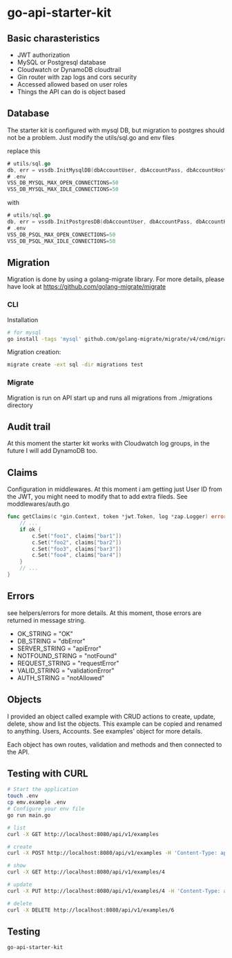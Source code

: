 # go-api-starter-kit

## Basic charasteristics

- JWT authorization
- MySQL or Postgresql database
- Cloudwatch or DynamoDB cloudtrail
- Gin router with zap logs and cors security
- Accessed allowed based on user roles
- Things the API can do is object based

## Database

The starter kit is configured with mysql DB, but migration to postgres should not be a problem. Just modify the utils/sql.go and env files

replace this

``` go
# utils/sql.go
db, err = vssdb.InitMysqlDB(dbAccountUser, dbAccountPass, dbAccountHost, dbAccountPort, dbAccountName)
# .env
VSS_DB_MYSQL_MAX_OPEN_CONNECTIONS=50
VSS_DB_MYSQL_MAX_IDLE_CONNECTIONS=50
```

with

``` go
# utils/sql.go
db, err = vssdb.InitPostgresDB(dbAccountUser, dbAccountPass, dbAccountHost, dbAccountPort, dbAccountName)
# .env
VSS_DB_PSQL_MAX_OPEN_CONNECTIONS=50
VSS_DB_PSQL_MAX_IDLE_CONNECTIONS=50
```

## Migration

Migration is done by using a golang-migrate library. For more details, please have look at <https://github.com/golang-migrate/migrate>

### CLI

Installation

``` bash
# for mysql
go install -tags 'mysql' github.com/golang-migrate/migrate/v4/cmd/migrate@latest
```

Migration creation:

``` bash
migrate create -ext sql -dir migrations test
```

### Migrate

Migration is run on API start up and runs all migrations from ./migrations directory

## Audit trail

At this moment the starter kit works with Cloudwatch log groups, in the future I will add DynamoDB too.

## Claims

Configuration in middlewares. At this moment i am getting just User ID from the JWT, you might need to modify that to add extra fileds. See moddlewares/auth.go

``` go
func getClaims(c *gin.Context, token *jwt.Token, log *zap.Logger) error {
    // ...
    if ok {
        c.Set("foo1", claims["bar1"])
        c.Set("foo2", claims["bar2"])
        c.Set("foo3", claims["bar3"])
        c.Set("foo4", claims["bar4"])
    }
    // ...
}
```

## Errors

see helpers/errors for more details. At this moment, those errors are returned in message string.

- OK_STRING = "OK"
- DB_STRING = "dbError"
- SERVER_STRING = "apiError"
- NOTFOUND_STRING = "notFound"
- REQUEST_STRING = "requestError"
- VALID_STRING = "validationError"
- AUTH_STRING = "notAllowed"

## Objects

I provided an object called example with CRUD actions to create, update, delete, show and list the objects. This example can be copied and renamed to anything. Users, Accounts. See examples' object for more details.

Each object has own routes, validation and methods and then connected to the API.

## Testing with CURL

``` bash
# Start the application
touch .env
cp emv.example .env
# Configure your env file
go run main.go

# list
curl -X GET http://localhost:8080/api/v1/examples

# create
curl -X POST http://localhost:8080/api/v1/examples -H 'Content-Type: application/json' -d '{"name":"test"}'

# show
curl -X GET http://localhost:8080/api/v1/examples/4

# update
curl -X PUT http://localhost:8080/api/v1/examples/4 -H 'Content-Type: application/json' -d '{"name":"test3"}'

# delete
curl -X DELETE http://localhost:8080/api/v1/examples/6
```

## Testing

``` bash
go-api-starter-kit
```
